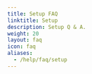 ```yaml
---
title: Setup FAQ
linktitle: Setup
description: Setup Q & A.
weight: 20
layout: faq
icon: faq
aliases:
  - /help/faq/setup
---
```

